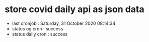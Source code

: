 # store covid daily api as json data

- last cronjob : Saturday, 31 October 2020 08:14:34
- status og cron : success
- status daily cron : success
      
      